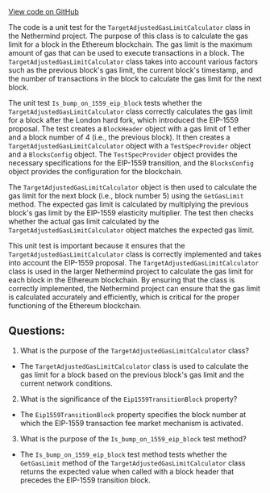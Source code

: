 [View code on GitHub](https://github.com/NethermindEth/nethermind/src/Nethermind/Nethermind.Consensus.Test/TargetAdjustedGasLimitCalculatorTests.cs)

The code is a unit test for the `TargetAdjustedGasLimitCalculator` class in the Nethermind project. The purpose of this class is to calculate the gas limit for a block in the Ethereum blockchain. The gas limit is the maximum amount of gas that can be used to execute transactions in a block. The `TargetAdjustedGasLimitCalculator` class takes into account various factors such as the previous block's gas limit, the current block's timestamp, and the number of transactions in the block to calculate the gas limit for the next block.

The unit test `Is_bump_on_1559_eip_block` tests whether the `TargetAdjustedGasLimitCalculator` class correctly calculates the gas limit for a block after the London hard fork, which introduced the EIP-1559 proposal. The test creates a `BlockHeader` object with a gas limit of 1 ether and a block number of 4 (i.e., the previous block). It then creates a `TargetAdjustedGasLimitCalculator` object with a `TestSpecProvider` object and a `BlocksConfig` object. The `TestSpecProvider` object provides the necessary specifications for the EIP-1559 transition, and the `BlocksConfig` object provides the configuration for the blockchain.

The `TargetAdjustedGasLimitCalculator` object is then used to calculate the gas limit for the next block (i.e., block number 5) using the `GetGasLimit` method. The expected gas limit is calculated by multiplying the previous block's gas limit by the EIP-1559 elasticity multiplier. The test then checks whether the actual gas limit calculated by the `TargetAdjustedGasLimitCalculator` object matches the expected gas limit.

This unit test is important because it ensures that the `TargetAdjustedGasLimitCalculator` class is correctly implemented and takes into account the EIP-1559 proposal. The `TargetAdjustedGasLimitCalculator` class is used in the larger Nethermind project to calculate the gas limit for each block in the Ethereum blockchain. By ensuring that the class is correctly implemented, the Nethermind project can ensure that the gas limit is calculated accurately and efficiently, which is critical for the proper functioning of the Ethereum blockchain.
## Questions: 
 1. What is the purpose of the `TargetAdjustedGasLimitCalculator` class?
- The `TargetAdjustedGasLimitCalculator` class is used to calculate the gas limit for a block based on the previous block's gas limit and the current network conditions.

2. What is the significance of the `Eip1559TransitionBlock` property?
- The `Eip1559TransitionBlock` property specifies the block number at which the EIP-1559 transaction fee market mechanism is activated.

3. What is the purpose of the `Is_bump_on_1559_eip_block` test method?
- The `Is_bump_on_1559_eip_block` test method tests whether the `GetGasLimit` method of the `TargetAdjustedGasLimitCalculator` class returns the expected value when called with a block header that precedes the EIP-1559 transition block.